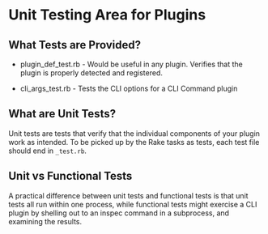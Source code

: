 # Unit Testing Area for Plugins

## What Tests are Provided?

 * plugin_def_test.rb - Would be useful in any plugin.  Verifies that the plugin is properly detected and registered.
 
 * cli_args_test.rb - Tests the CLI options for a CLI Command plugin
 

## What are Unit Tests?

Unit tests are tests that verify that the individual components of your plugin work as intended.  To be picked up by the Rake tasks as tests, each test file should end in `_test.rb`.

## Unit vs Functional Tests

A practical difference between unit tests and functional tests is that unit tests all run within one process, while functional tests might exercise a CLI plugin by shelling out to an inspec command in a subprocess, and examining the results.

